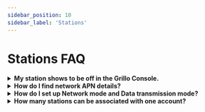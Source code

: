 ```yaml
---
sidebar_position: 10
sidebar_label: 'Stations'
---
```


# Stations FAQ

<details><summary><b>My station shows to be off in the Grillo Console.</b></summary><p>

Please follow the flow below.

```mermaid
graph TB
   B{{Is the sensor blinking blue?}}
   B -->|No| C(<font color=333333><b>Restart the sensor\nor follow the instructions\nin `Connecting your sensor`</b>)
   B -->|Yes| D(<font color=333333><b>Restart ingestion module\nin Grillo Console and wait\na few minutes</b>)
   D --> H{{Did it help?}}
   C --> H
   H -->|Yes| I(<font color=333333><b>Great!</b>)
   H -->|No| J(<font color=333333><b>Contact Grillo Support</b>)

   style D fill:#99CCFF
   style C fill:#99CCFF
   style I fill:#99CCFF
   style J fill:#99CCFF
```

</p></details>

<details><summary><b>How do I find network APN details?</b></summary><p>

You can find APN details of your network by inserting the SIM card into your phone. On iPhone, follow these steps to get the APN details. Steps are similar on Android OS.

![apn_iphone](img/apn_iphone2.png)

</p></details>

<details><summary><b>How do I set up Network mode and Data transmission mode?</b></summary><p>

`Grillo Air` can connect to either 2G (GSM) network, or LTE network Nb-IoT or CAT-M (also sometimes referred to as LTE-M). Grillo sensor should choose the best available option automatically. If not, you may need to define the desired option in APN setup after the sensor boots-up.
- To force the GSM option, set `GSM` to `1` and `LTE` to `0`
- To force either `Nb-IoT` or `CAT-M`, set the desired one to `1` and the other to `0` 

</p></details>

<details><summary><b>How many stations can be associated with one account?</b></summary><p>

The currrent limit is 200 stations. Please contact us if you need to onboard more stations.

</p></details>
